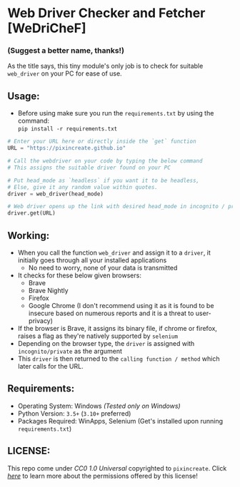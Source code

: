 # Web Driver Checker and Fetcher [WeDriCheF]
### (Suggest a better name, thanks!)

As the title says, this tiny module's only job is to check for suitable `web_driver` on your PC for ease of use.

## Usage:
- Before using make sure you run the `requirements.txt` by using the command:  
`pip install -r requirements.txt`
```python
# Enter your URL here or directly inside the `get` function
URL = "https://pixincreate.github.io"

# Call the webdriver on your code by typing the below command
# This assigns the suitable driver found on your PC

# Put head_mode as `headless` if you want it to be headless,
# Else, give it any random value within quotes.
driver = web_driver(head_mode)

# Web driver opens up the link with desired head_mode in incognito / private mode. 
driver.get(URL)
```
## Working:
- When you call the function `web_driver` and assign it to a `driver`, it initially goes through all your installed applications
  - No need to worry, none of your data is transmitted
- It checks for these below given browsers:
  - Brave 
  - Brave Nightly
  - Firefox
  - Google Chrome (I don't recommend using it as it is found to be insecure based on numerous reports and it is a threat to user-privacy)
-  If the browser is Brave, it assigns its binary file, if chrome or firefox, raises a flag as they're natively supported by `selenium`
- Depending on the browser type, the `driver` is assigned with `incognito/private` as the argument
- This `driver` is then returned to the `calling function / method` which later calls for the URL.

## Requirements:
- Operating System: Windows _(Tested only on Windows)_
- Python Version: `3.5+` (`3.10+` preferred)
- Packages Required: WinApps, Selenium (Get's installed upon running `requirements.txt`)

## LICENSE:
This repo come under _CC0 1.0 Universal_ copyrighted to `pixincreate`. Click [_here_]() to learn more about the permissions offered by this license!

